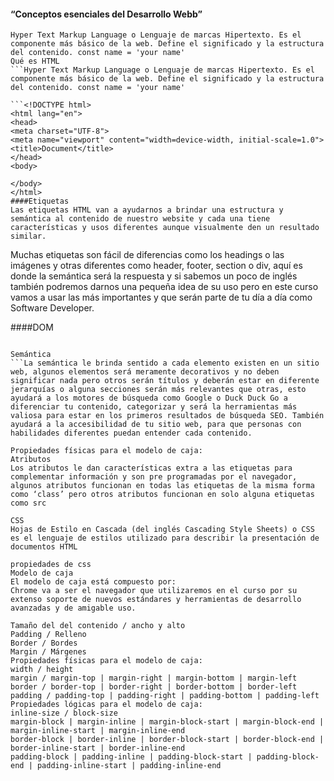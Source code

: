 
#### “Conceptos esenciales del Desarrollo Webb”
```
Hyper Text Markup Language o Lenguaje de marcas Hipertexto. Es el componente más básico de la web. Define el significado y la estructura del contenido. const name = 'your name'
Qué es HTML
```Hyper Text Markup Language o Lenguaje de marcas Hipertexto. Es el componente más básico de la web. Define el significado y la estructura del contenido. const name = 'your name'

```<!DOCTYPE html>
<html lang="en">
<head>
<meta charset="UTF-8">
<meta name="viewport" content="width=device-width, initial-scale=1.0">
<title>Document</title>
</head>
<body>

</body>
</html>
####Etiquetas
Las etiquetas HTML van a ayudarnos a brindar una estructura y semántica al contenido de nuestro website y cada una tiene características y usos diferentes aunque visualmente den un resultado similar.
```
Muchas etiquetas son fácil de diferencias como los headings o las imágenes y otras diferentes como header, footer, section o div, aquí es donde la semántica será la respuesta y si sabemos un poco de inglés también podremos darnos una pequeña idea de su uso pero en este curso vamos a usar las más importantes y que serán parte de tu día a día como Software Developer.

####DOM
```El Document Object Model es una estructura de árbol que representará todos nuestros proyectos web como si un árbol genealógico fuera: padres, hijos, hermanos con niveles infinitos. cuando entendemos esta anidación podemos identificar dependencias, herencias en css y que tan complejo es nuestro proyecto.
```
```Estructura de árbol que representa al Document Object Model
Semántica
```La semántica le brinda sentido a cada elemento existen en un sitio web, algunos elementos será meramente decorativos y no deben significar nada pero otros serán títulos y deberán estar en diferente jerarquías o alguna secciones serán más relevantes que otras, esto ayudará a los motores de búsqueda como Google o Duck Duck Go a diferenciar tu contenido, categorizar y será la herramientas más valiosa para estar en los primeros resultados de búsqueda SEO. También ayudará a la accesibilidad de tu sitio web, para que personas con habilidades diferentes puedan entender cada contenido.

Propiedades físicas para el modelo de caja:
Atributos
Los atributos le dan características extra a las etiquetas para complementar información y son pre programadas por el navegador, algunos atributos funcionan en todas las etiquetas de la misma forma como ‘class’ pero otros atributos funcionan en solo alguna etiquetas como src

CSS
Hojas de Estilo en Cascada (del inglés Cascading Style Sheets) o CSS es el lenguaje de estilos utilizado para describir la presentación de documentos HTML

propiedades de css
Modelo de caja
El modelo de caja está compuesto por:
Chrome va a ser el navegador que utilizaremos en el curso por su extenso soporte de nuevos estándares y herramientas de desarrollo avanzadas y de amigable uso.

Tamaño del del contenido / ancho y alto
Padding / Relleno
Border / Bordes
Margin / Márgenes
Propiedades físicas para el modelo de caja:
width / height
margin / margin-top | margin-right | margin-bottom | margin-left
border / border-top | border-right | border-bottom | border-left
padding / padding-top | padding-right | padding-bottom | padding-left
Propiedades lógicas para el modelo de caja:
inline-size / block-size
margin-block | margin-inline | margin-block-start | margin-block-end | margin-inline-start | margin-inline-end
border-block | border-inline | border-block-start | border-block-end | border-inline-start | border-inline-end
padding-block | padding-inline | padding-block-start | padding-block-end | padding-inline-start | padding-inline-end
